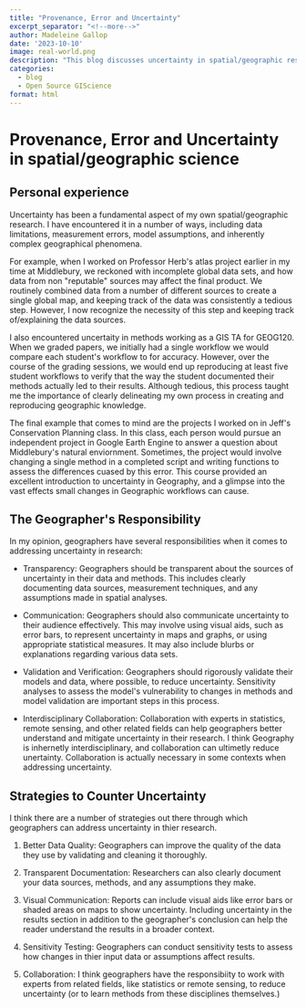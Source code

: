 ```yaml
---
title: "Provenance, Error and Uncertainty"
excerpt_separator: "<!--more-->"
author: Madeleine Gallop
date: '2023-10-10'
image: real-world.png
description: "This blog discusses uncertainty in spatial/geographic research."
categories:
  - blog
  - Open Source GIScience
format: html
---
```


# Provenance, Error and Uncertainty in spatial/geographic science

## Personal experience 

Uncertainty has been a fundamental aspect of my own spatial/geographic research. I have encountered it in a number of ways, including data limitations, measurement errors, model assumptions, and inherently complex geographical phenomena. 

For example, when I worked on Professor Herb's atlas project earlier in my time at Middlebury, we reckoned with incomplete global data sets, and how data from non "reputable" sources may affect the final product. We routinely combined data from a number of different sources to create a single global map, and keeping track of the data was consistently a tedious step. However, I now recognize the necessity of this step and keeping track of/explaining the data sources.  

I also encountered uncertaity in methods working as a GIS TA for GEOG120. When we graded papers, we initially had a single workflow we would compare each student's workflow to for accuracy. However, over the course of the grading sessions, we would end up reproducing at least five student workflows to verify that the way the student documented their methods actually led to their results. Although tedious, this process taught me the importance of clearly delineating my own process in creating and reproducing geographic knowledge.

The final example that comes to mind are the projects I worked on in Jeff's Conservation Planning class. In this class, each person would pursue an independent project in Google Earth Engine to answer a question about Middlebury's natural enviornment. Sometimes, the project would involve changing a single method in a completed script and writing functions to assess the differences cuased by this error. This course provided an excellent introduction to uncertainty in Geography, and a glimpse into the vast effects small changes in Geographic workflows can cause. 

## The Geographer's Responsibility 

In my opinion, geographers have several responsibilities when it comes to addressing uncertainty in research:

- Transparency: Geographers should be transparent about the sources of uncertainty in their data and methods. This includes clearly documenting data sources, measurement techniques, and any assumptions made in spatial analyses.

- Communication: Geographers should also communicate uncertainty to their audience effectively. This may involve using visual aids, such as error bars, to represent uncertainty in maps and graphs, or using appropriate statistical measures. It may also include blurbs or explanations regarding various data sets. 

- Validation and Verification: Geographers should rigorously validate their models and data, where possible, to reduce uncertainty. Sensitivity analyses to assess the model's vulnerability to changes in methods and model validation are important steps in this process.

- Interdisciplinary Collaboration: Collaboration with experts in statistics, remote sensing, and other related fields can help geographers better understand and mitigate uncertainty in their research. I think Geography is inhernetly interdisciplinary, and collaboration can ultimetly reduce unertainty. Collaboration is actually necessary in some contexts when addressing uncertainty. 

## Strategies to Counter Uncertainty

I think there are a number of strategies out there through which geographers can address uncertainty in thier research. 
 
1. Better Data Quality: Geographers can improve the quality of the data they use by validating and cleaning it thoroughly. 

2. Transparent Documentation: Researchers can also clearly document your data sources, methods, and any assumptions they make.

3. Visual Communication: Reports can include visual aids like error bars or shaded areas on maps to show uncertainty. Including uncertainty in the results section in addition to the geographer's conclusion can help the reader understand the results in a broader context. 

4. Sensitivity Testing: Geographers can conduct sensitivity tests to assess how changes in thier input data or assumptions affect results.

5. Collaboration: I think geographers have the responsibiity to work with experts from related fields, like statistics or remote sensing, to reduce uncertainty (or to learn methods from these disciplines themselves.)
